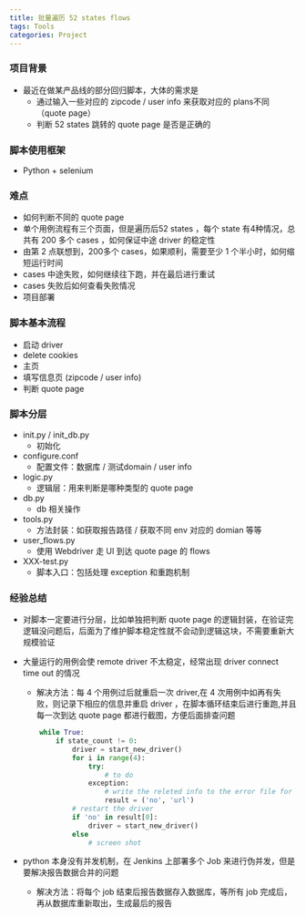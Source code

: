 ```yaml
---
title: 批量遍历 52 states flows
tags: Tools
categories: Project
---
```

### 项目背景

- 最近在做某产品线的部分回归脚本，大体的需求是
	- 通过输入一些对应的 zipcode / user info 来获取对应的 plans不同（quote page）
	- 判断 52 states 跳转的 quote page 是否是正确的

<!-- more -->

### 脚本使用框架
- Python + selenium

### 难点
- 如何判断不同的 quote page
- 单个用例流程有三个页面，但是遍历后52 states ，每个 state 有4种情况，总共有 200 多个 cases ，如何保证中途 driver 的稳定性
- 由第 2 点联想到，200多个 cases，如果顺利，需要至少 1 个半小时，如何缩短运行时间
- cases 中途失败，如何继续往下跑，并在最后进行重试
- cases 失败后如何查看失败情况
- 项目部署

### 脚本基本流程
- 启动 driver
- delete cookies
- 主页
- 填写信息页 (zipcode / user info)
- 判断 quote page

### 脚本分层
- init.py / init_db.py
	- 初始化
- configure.conf
	- 配置文件：数据库 / 测试domain / user info
- logic.py
	- 逻辑层：用来判断是哪种类型的 quote page
- db.py
	- db 相关操作
- tools.py
	- 方法封装：如获取报告路径 / 获取不同 env 对应的 domian 等等
- user_flows.py
	- 使用 Webdriver 走 UI 到达 quote page 的 flows
- XXX-test.py
	- 脚本入口：包括处理 exception 和重跑机制 

### 经验总结
- 对脚本一定要进行分层，比如单独把判断 quote page 的逻辑封装，在验证完逻辑没问题后，后面为了维护脚本稳定性就不会动到逻辑这块，不需要重新大规模验证
- 大量运行的用例会使 remote driver 不太稳定，经常出现 driver connect time out 的情况
	- 解决方法：每 4 个用例过后就重启一次 driver,在 4 次用例中如再有失败，则记录下相应的信息并重启 driver ，在脚本循环结束后进行重跑,并且每一次到达 quote page 都进行截图，方便后面排查问题
	
	```Python
		while True:
    		if state_count != 0:
        		driver = start_new_driver()
        		for i in range(4):
        			try:
        				# to do
        			exception:
        				# write the releted info to the error file for rerun the cases last
        				result = ('no', 'url')
        		# restart the driver			
        	    if 'no' in result[0]:
                	driver = start_new_driver()
                else
                	# screen shot
	```
- python 本身没有并发机制，在 Jenkins 上部署多个 Job 来进行伪并发，但是要解决报告数据合并的问题
	- 解决方法：将每个 job 结束后报告数据存入数据库，等所有 job 完成后，再从数据库重新取出，生成最后的报告
